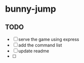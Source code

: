 # bunny-jump

## TODO
- [ ] serve the game using express
- [ ] add the command list
- [ ] update readme
- [ ] 